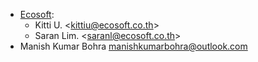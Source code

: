 - [Ecosoft](http://ecosoft.co.th):
  - Kitti U. \<<kittiu@ecosoft.co.th>\>
  - Saran Lim. \<<saranl@ecosoft.co.th>\>
- Manish Kumar Bohra <manishkumarbohra@outlook.com>
